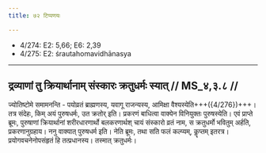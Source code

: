 ```yaml
---
title: ७२ टिप्पणयः

---
```

- 4/274: E2: 5,66; E6: 2,39
- 4/275: E2: śrautahomavidhānasya

____________________________________________


## द्रव्याणां तु क्रियार्थानाम् संस्कारः क्रतुधर्मः स्यात् // MS_४,३.८ //

ज्योतिष्टोमे समामनन्ति - पयोव्रतं ब्राह्मणस्य, यवागू राजन्यस्य, आमिक्षा वैश्यस्येति+++({4/276})+++। तत्र संदेहः, किम् अयं पुरुषधर्मः, उत क्रतोर् इति। प्रकरणं बाधित्वा वाक्येन विनियुक्तः पुरुषस्येति। एवं प्राप्ते ब्रूमः, पुरुषाणां क्रियार्थानां शरीरधारणार्थो बलकरणार्थश् चायं संस्कारो व्रतं नाम, स क्रतुधर्मो भवितुम् अर्हति, प्रकरणानुग्रहाय। ननु वाक्यात् पुरुषधर्म इति। नेति ब्रूमः, तथा सति फलं कल्प्यम्, कॣप्तम् इतरत्र। प्रयोगवचनेनोपसंहृतं हि तत्प्रधानस्य। तस्मात् क्रतुधर्मः।
